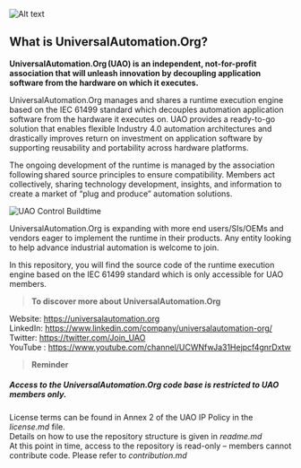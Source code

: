 ![Alt text](https://universalautomation.org/app/themes/UniversalAutomation/build/images/logo.svg?id=a1a2950c226477a79ca24ae6c3e1929c)

## What is UniversalAutomation.Org?

**UniversalAutomation.Org (UAO) is an independent, not-for-profit association that will unleash innovation by decoupling application software from the hardware on which it executes.**
  
  
UniversalAutomation.Org manages and shares a runtime execution engine based on the IEC 61499 standard which decouples automation application software from the hardware it executes on. UAO provides a ready-to-go solution that enables flexible Industry 4.0 automation architectures and drastically improves return on investment on application software by supporting reusability and portability across hardware platforms. 
  
  
The ongoing development of the runtime is managed by the association following shared source principles to ensure compatibility. Members act collectively, sharing technology development, insights, and information to create a market of “plug and produce” automation solutions. 


![UAO Control Buildtime](https://universalautomation.org/app/uploads/2022/11/RunTimeExecutionEngine_web.png)
  
UniversalAutomation.Org is expanding with more end users/SIs/OEMs and vendors eager to implement the runtime in their products. Any entity looking to help advance industrial automation is welcome to join.  

In this repository, you will find the source code of the runtime execution engine based on the IEC 61499 standard which is only accessible for UAO members.

>**To discover more about UniversalAutomation.Org**

Website: https://universalautomation.org  
LinkedIn: https://www.linkedin.com/company/universalautomation-org/  
Twitter: https://twitter.com/Join_UAO  
YouTube : https://www.youtube.com/channel/UCWNfwJa31Hejpcf4gnrDxtw


  
>**Reminder** 

##### Access to the UniversalAutomation.Org code base is restricted to UAO members only. 

License terms can be found in Annex 2 of the UAO IP Policy in the *license.md* file.  
Details on how to use the repository structure is given in *readme.md*  
At this point in time, access to the repository is read-only – members cannot contribute code. Please refer to *contribution.md*

